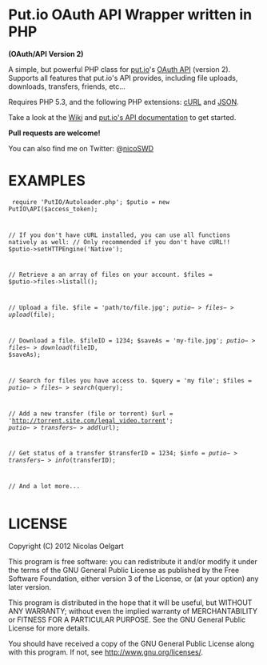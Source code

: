 Put.io OAuth API Wrapper written in PHP
=======================================
**(OAuth/API Version 2)**

A simple, but powerful PHP class for [put.io](https://put.io/)'s [OAuth API](https://api.put.io/v2/docs/) (version 2).
Supports all features that put.io's API provides, including file uploads, downloads, transfers, friends, etc...

Requires PHP 5.3, and the following PHP extensions: [cURL](http://php.net/book.curl) and [JSON](http://php.net/book.json).

Take a look at the [Wiki](https://github.com/nicoSWD/put.io-api-v2/wiki/) and [put.io's API documentation](https://api.put.io/v2/docs/) to get started.

**Pull requests are welcome!**

You can also find me on Twitter: @[nicoSWD](https://twitter.com/nicoSWD)


EXAMPLES
========

<code><pre>
require 'PutIO/Autoloader.php';
$putio = new PutIO\API($access_token);

// If you don't have cURL installed, you can use all functions natively as well:
// Only recommended if you don't have cURL!!
$putio->setHTTPEngine('Native');

// Retrieve a an array of files on your account.
$files = $putio->files->listall();

// Upload a file.
$file = 'path/to/file.jpg';
$putio->files->upload($file);

// Download a file.
$fileID = 1234;
$saveAs = 'my-file.jpg';
$putio->files->download($fileID, $saveAs);

// Search for files you have access to.
$query = 'my file';
$files = $putio->files->search($query);

// Add a new transfer (file or torrent)
$url = 'http://torrent.site.com/legal_video.torrent';
$putio->transfers->add($url);

// Get status of a transfer
$transferID = 1234;
$info = $putio->transfers->info($transferID);

// And a lot more...
</pre></code>


LICENSE
=======
Copyright (C) 2012  Nicolas Oelgart

This program is free software: you can redistribute it and/or modify
it under the terms of the GNU General Public License as published by
the Free Software Foundation, either version 3 of the License, or
(at your option) any later version.

This program is distributed in the hope that it will be useful,
but WITHOUT ANY WARRANTY; without even the implied warranty of
MERCHANTABILITY or FITNESS FOR A PARTICULAR PURPOSE.  See the
GNU General Public License for more details.

You should have received a copy of the GNU General Public License
along with this program.  If not, see <http://www.gnu.org/licenses/>.